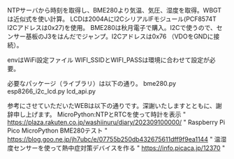 NTPサーバから時刻を取得し、BME280より気温、気圧、湿度を取得。WBGTは近似式を使い計算。
LCDは2004AにI2CシリアルIFモジュール(PCF8574T I2Cアドレスは0x27)を使用。
BME280は秋月電子で購入。I2Cで使うので、センサー基板のJ3をはんだでジャンプ。I2Cアドレスは0x76 （VDOをGNDに接続）。

envはWiFi設定ファイル
WIFI_SSIDとWIFI_PASSは環境に合わせて設定が必要。

必要なパッケージ（ライブラリ）は以下の通り。
bme280.py
esp8266_i2c_lcd.py
lcd_api.py

参考にさせていただいたWEBは以下の通りです。深謝いたしますとともに、謝辞申し上げます。
MicroPython:NTPとRTCを使って時計を表示 " https://plaza.rakuten.co.jp/washiinuru/diary/202309100000/ "
Raspberry Pi Pico MicroPython BME280テスト " https://blog.goo.ne.jp/jh7ubc/e/07755b250db432675611dff9f9ea1144 "
温湿度センサーを使って熱中症対策デバイスを作る " https://info.picaca.jp/12370 "
